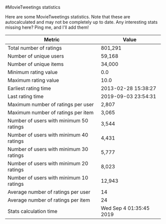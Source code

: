 #MovieTweetings statistics

Here are some MovieTweetings statistics. Note that these are autocalculated and may not be completely up to date. Any interesting stats missing here? Ping me, and I'll add them!

Metric | Value
--- | ---
Total number of ratings                 | 801,291
Number of unique users                  | 59,168
Number of unique items                  | 34,000
Minimum rating value                    | 0.0
Maximum rating value                    | 10.0
Earliest rating time                    | 2013-02-28 15:38:27
Last rating time                        | 2019-09-03 23:54:31
Maximum number of ratings per user      | 2,807
Maximum number of ratings per item      | 3,065
Number of users with minimum 50 ratings | 3,544
Number of users with minimum 40 ratings | 4,431
Number of users with minimum 30 ratings | 5,777
Number of users with minimum 20 ratings | 8,023
Number of users with minimum 10 ratings | 12,943
Average number of ratings per user      | 14
Average number of ratings per item      | 24
Stats calculation time                  | Wed Sep  4 01:35:45 2019


